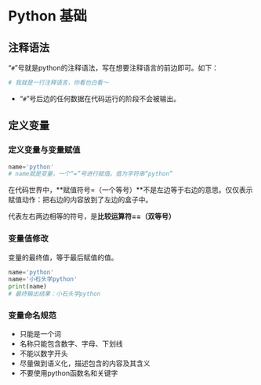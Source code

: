 # Python 基础
## 注释语法
“```#```”号就是python的注释语法，写在想要注释语言的前边即可。如下：
```py
# 我就是一行注释语言，你看也白看～
```
* “```#```”号后边的任何数据在代码运行的阶段不会被输出。

## 定义变量
### 定义变量与变量赋值
```py
name='python'
# name就是变量，一个“=”号进行赋值。值为字符串“python”
```
在代码世界中，**赋值符号=（一个等号）**不是左边等于右边的意思。仅仅表示赋值动作：把右边的内容放到了左边的盒子中。

代表左右两边相等的符号，是**比较运算符==（双等号）**
### 变量值修改
变量的最终值，等于最后赋值的值。
```py
name='python'
name='小石头学python'
print(name)
# 最终输出结果：小石头学python
```
### 变量命名规范
* 只能是一个词
* 名称只能包含数字、字母、下划线
* 不能以数字开头
* 尽量做到语义化，描述包含的内容及其含义
* 不要使用python函数名和关键字
